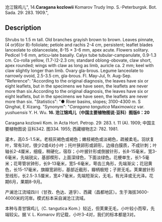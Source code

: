 沧江锦鸡儿",
14.**Caragana kozlowii** Komarov Trudy Imp. S.-Peterburgsk. Bot. Sada. 29: 283. 1909.",

## Description
Shrubs to 1.5 m tall. Old branches grayish brown to brown. Leaves pinnate, (4 or)6(or 8)-foliolate; petiole and rachis 2-4 cm, persistent; leaflet blades lanceolate to oblanceolate, 8-15 × 3-6 mm, apex acute. Flowers solitary. Pedicel 1-6 mm, articu-late basally. Calyx tube tubular-campanulate, 0.9-1.3 cm. Co-rolla yellow, (1.7-)2-2.3 cm; standard oblong-obovate, claw short, apex rounded; wings with claw as long as limb, auricle ca. 2 mm; keel with claw slightly longer than limb. Ovary gla-brous. Legume lanceolate to narrowly ovoid, 2.5-3.5 cm, gla-brous. Fl. May-Jul, fr. Aug-Sep.
  "Reference": "According to the original diagnosis, the leaves have six or eight leaflets, but in the specimens we have seen, the leaflets are never more than six.According to the original diagnosis, the leaves have six or eight leaflets, but in the specimens we have seen, the leaflets are never more than six.
  "Statistics": "● River basins, slopes; 3100-4300 m. S Qinghai, E Xizang.
  "Synonym": "*Caragana tangutica* Maximowicz var. *yushuensis* Y. H. Wu.
**16. 沧江锦鸡儿（中国主要植物图说·豆科）图版6：20**

Caragana kozlowii Kom. in Acta Hort. Petrop. 29: 283. t. 11 (A). 1909; 中国主要植物图说·豆科342. 图334. 1955; 西藏植物志2: 782. 1981.

灌木，高0.5-1.5米。老枝灰褐色或褐色；嫩枝褐色或淡褐色，疏被柔毛。羽状复叶，常有3对，很少2或4对小叶；托叶狭卵形或卵形，边缘白膜质，不成针刺；叶轴长2-4厘米，细瘦，稍硬化，宿存；小叶披针形或倒披针形，长8-15毫米，宽3-6毫米，先端锐尖，基部楔形，上面深绿色，下面淡绿色。花梗单生，长1-5毫米；花萼管状钟形，长9-13毫米，宽5-6毫米，萼齿三角形，先端渐尖；花冠黄色，长15-17毫米，旗瓣宽卵形，基部近截形，瓣柄极短；子房无毛。荚果披针形至线形，长2.5-3.5厘米，宽4-7毫米，先端短渐尖，无毛，有光泽或无光泽。花期6月，果期8-9月。

产澜沧江流域四川（甘孜、色达、道孚）、西藏（昌都地区）。生于海拔3600-4000米的河岸。模式标本采自澜沧江流域。

本种与青甘锦鸡儿（C. tangutica Kom.）较近，但荚果无毛，小叶较小而窄，先端较尖。据 V. L. Komarov 的记载，小叶3-4对，我们的标本都是3对。
